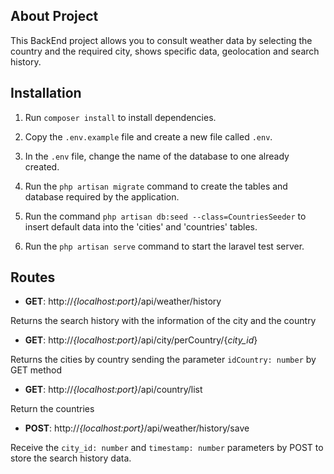 ## About Project

This BackEnd project allows you to consult weather data by selecting the country and the required city, shows specific data, geolocation and search history.

## Installation

1. Run ```composer install``` to install dependencies.

2. Copy the ```.env.example``` file and create a new file called ```.env```.

3. In the ```.env``` file, change the name of the database to one already created.

4. Run the ```php artisan migrate``` command to create the tables and database required by the application.

5. Run the command ```php artisan db:seed --class=CountriesSeeder``` to insert default data into the 'cities' and 'countries' tables.

6. Run the ```php artisan serve``` command to start the laravel test server.

## Routes

 - **GET**: http://*{localhost:port}*/api/weather/history
 
 Returns the search history with the information of the city and the country
 
 - **GET**: http://*{localhost:port}*/api/city/perCountry/{*city_id*} 
 
 Returns the cities by country sending the parameter ```idCountry: number``` by GET method
 
 - **GET**: http://*{localhost:port}*/api/country/list 
 
Return the countries
 
 - **POST**: http://*{localhost:port}*/api/weather/history/save
 
Receive the ```city_id: number``` and ```timestamp: number``` parameters by POST to store the search history data.
